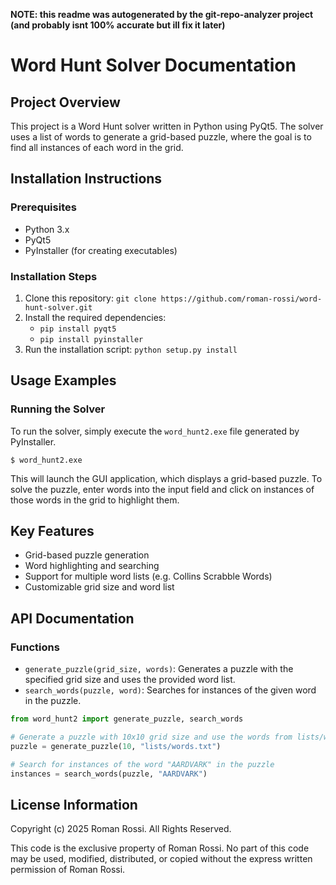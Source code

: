 **NOTE: this readme was autogenerated by the git-repo-analyzer project (and probably isnt 100% accurate but ill fix it later)**

**Word Hunt Solver Documentation**
=====================================

**Project Overview**
-------------------

This project is a Word Hunt solver written in Python using PyQt5. The solver uses a list of words to generate a grid-based puzzle, where the goal is to find all instances of each word in the grid.

**Installation Instructions**
-----------------------------

### Prerequisites

* Python 3.x
* PyQt5
* PyInstaller (for creating executables)

### Installation Steps

1. Clone this repository: `git clone https://github.com/roman-rossi/word-hunt-solver.git`
2. Install the required dependencies:
	* `pip install pyqt5`
	* `pip install pyinstaller`
3. Run the installation script: `python setup.py install`

**Usage Examples**
------------------

### Running the Solver

To run the solver, simply execute the `word_hunt2.exe` file generated by PyInstaller.

```
$ word_hunt2.exe
```

This will launch the GUI application, which displays a grid-based puzzle. To solve the puzzle, enter words into the input field and click on instances of those words in the grid to highlight them.


**Key Features**
----------------

* Grid-based puzzle generation
* Word highlighting and searching
* Support for multiple word lists (e.g. Collins Scrabble Words)
* Customizable grid size and word list

**API Documentation**
---------------------

### Functions

* `generate_puzzle(grid_size, words)`: Generates a puzzle with the specified grid size and uses the provided word list.
* `search_words(puzzle, word)`: Searches for instances of the given word in the puzzle.

```python
from word_hunt2 import generate_puzzle, search_words

# Generate a puzzle with 10x10 grid size and use the words from lists/words.txt
puzzle = generate_puzzle(10, "lists/words.txt")

# Search for instances of the word "AARDVARK" in the puzzle
instances = search_words(puzzle, "AARDVARK")
```

**License Information**
----------------------

Copyright (c) 2025 Roman Rossi. All Rights Reserved.

This code is the exclusive property of Roman Rossi. No part of this code may be used, 
modified, distributed, or copied without the express written permission of Roman Rossi.
